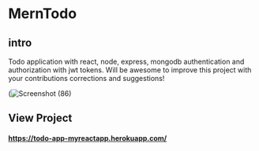 # MernTodo

## intro
Todo application with react, node, express, mongodb authentication and authorization with jwt tokens.
Will be awesome to improve this project with your contributions corrections and suggestions!

(![Screenshot (86)](https://user-images.githubusercontent.com/104143398/196665545-1285f8fa-7ec5-4fa1-808d-ebf387ded2a4.png)

## View Project

#### https://todo-app-myreactapp.herokuapp.com/
